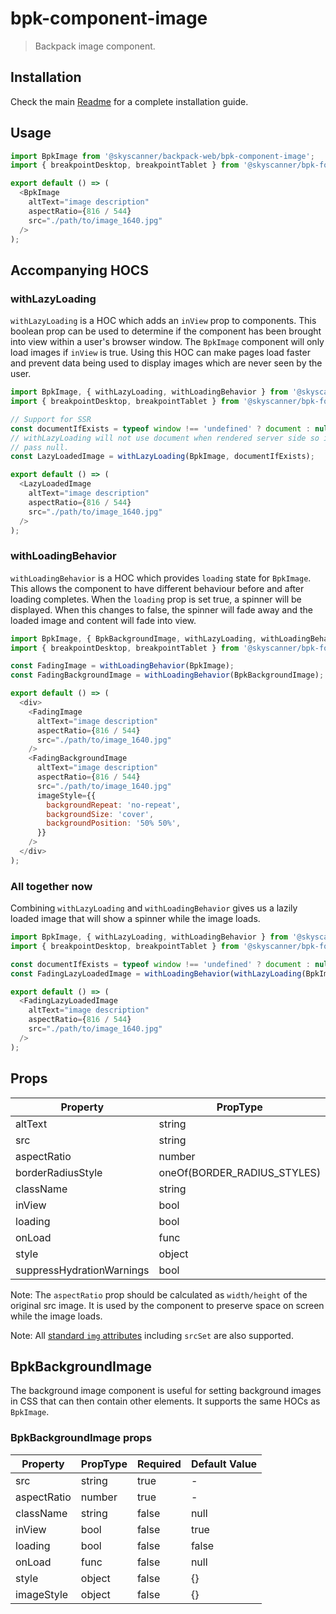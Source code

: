 # bpk-component-image

> Backpack image component.

## Installation

Check the main [Readme](https://github.com/skyscanner/backpack#usage) for a complete installation guide.

## Usage

```js
import BpkImage from '@skyscanner/backpack-web/bpk-component-image';
import { breakpointDesktop, breakpointTablet } from '@skyscanner/bpk-foundations-web/tokens/base.es6';

export default () => (
  <BpkImage
    altText="image description"
    aspectRatio={816 / 544}
    src="./path/to/image_1640.jpg"
  />
);
```

## Accompanying HOCS

### withLazyLoading

`withLazyLoading` is a HOC which adds an `inView` prop to components.
This boolean prop can be used to determine if the component has been brought into view within a user's browser window.
The `BpkImage` component will only load images if `inView` is true.
Using this HOC can make pages load faster and prevent data being used to display images which are never seen by the user.

```js
import BpkImage, { withLazyLoading, withLoadingBehavior } from '@skyscanner/backpack-web/bpk-component-image';
import { breakpointDesktop, breakpointTablet } from '@skyscanner/bpk-foundations-web/tokens/base.es6';

// Support for SSR
const documentIfExists = typeof window !== 'undefined' ? document : null;
// withLazyLoading will not use document when rendered server side so it's safe
// pass null.
const LazyLoadedImage = withLazyLoading(BpkImage, documentIfExists);

export default () => (
  <LazyLoadedImage
    altText="image description"
    aspectRatio={816 / 544}
    src="./path/to/image_1640.jpg"
  />
);
```

### withLoadingBehavior

`withLoadingBehavior` is a HOC which provides `loading` state for `BpkImage`. This allows the component to have different behaviour before and after loading completes.
When the `loading` prop is set true, a spinner will be displayed. When this changes to false, the spinner will fade away and the loaded image and content will fade into view.

```js
import BpkImage, { BpkBackgroundImage, withLazyLoading, withLoadingBehavior } from '@skyscanner/backpack-web/bpk-component-image';
import { breakpointDesktop, breakpointTablet } from '@skyscanner/bpk-foundations-web/tokens/base.es6';

const FadingImage = withLoadingBehavior(BpkImage);
const FadingBackgroundImage = withLoadingBehavior(BpkBackgroundImage);

export default () => (
  <div>
    <FadingImage
      altText="image description"
      aspectRatio={816 / 544}
      src="./path/to/image_1640.jpg"
    />
    <FadingBackgroundImage
      altText="image description"
      aspectRatio={816 / 544}
      src="./path/to/image_1640.jpg"
      imageStyle={{
        backgroundRepeat: 'no-repeat',
        backgroundSize: 'cover',
        backgroundPosition: '50% 50%',
      }}
    />
  </div>
);
```

### All together now

Combining `withLazyLoading` and `withLoadingBehavior` gives us a lazily loaded image that will show a spinner while the image loads.

```js
import BpkImage, { withLazyLoading, withLoadingBehavior } from '@skyscanner/backpack-web/bpk-component-image';
import { breakpointDesktop, breakpointTablet } from '@skyscanner/bpk-foundations-web/tokens/base.es6';

const documentIfExists = typeof window !== 'undefined' ? document : null;
const FadingLazyLoadedImage = withLoadingBehavior(withLazyLoading(BpkImage, documentIfExists));

export default () => (
  <FadingLazyLoadedImage
    altText="image description"
    aspectRatio={816 / 544}
    src="./path/to/image_1640.jpg"
  />
);
```

## Props

| Property                  | PropType                    | Required | Default Value             |
| ------------------------- | --------------------------- | -------- | ------------------------- |
| altText                   | string                      | true     | -                         |
| src                       | string                      | true     | -                         |
| aspectRatio               | number                      | true     | -                         |
| borderRadiusStyle         | oneOf(BORDER_RADIUS_STYLES) | false    | BORDER_RADIUS_STYLES.none |
| className                 | string                      | false    | ''                        |
| inView                    | bool                        | false    | true                      |
| loading                   | bool                        | false    | false                     |
| onLoad                    | func                        | false    | null                      |
| style                     | object                      | false    | {}                        |
| suppressHydrationWarnings | bool                        | false    | false                     |

Note: The `aspectRatio` prop should be calculated as `width/height` of the original src image. It is used by the component to preserve space on screen while the image loads.

Note: All [standard `img` attributes](https://developer.mozilla.org/en-US/docs/Web/HTML/Element/Img#Attributes) including `srcSet` are also supported.

## BpkBackgroundImage

The background image component is useful for setting background images in CSS that can then contain other elements. It supports the same HOCs as `BpkImage`.

### BpkBackgroundImage props

| Property    | PropType | Required | Default Value |
| ----------- | -------- | -------- | ------------- |
| src         | string   | true     | -             |
| aspectRatio | number   | true     | -             |
| className   | string   | false    | null          |
| inView      | bool     | false    | true          |
| loading     | bool     | false    | false         |
| onLoad      | func     | false    | null          |
| style       | object   | false    | {}            |
| imageStyle  | object   | false    | {}            |
